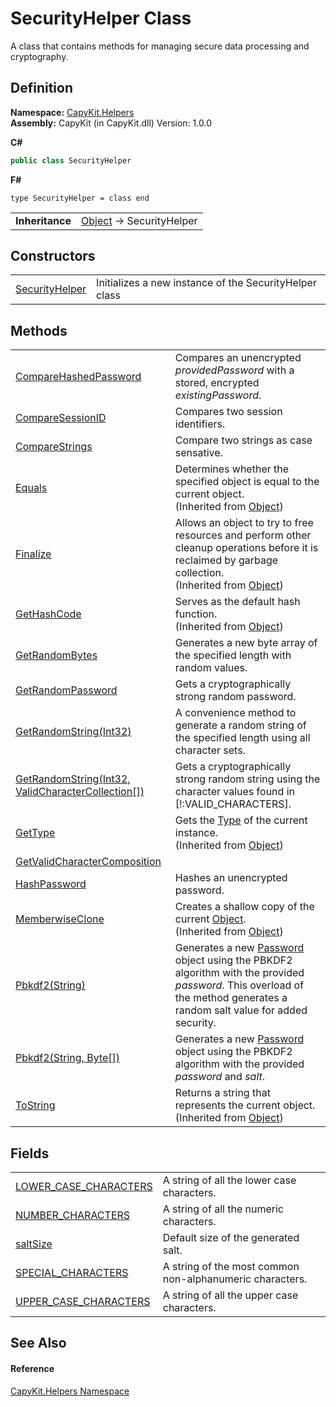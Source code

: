 # SecurityHelper Class


A class that contains methods for managing secure data processing and cryptography.



## Definition
**Namespace:** <a href="N_CapyKit_Helpers.md">CapyKit.Helpers</a>  
**Assembly:** CapyKit (in CapyKit.dll) Version: 1.0.0

**C#**
``` C#
public class SecurityHelper
```
**F#**
``` F#
type SecurityHelper = class end
```

<table><tr><td><strong>Inheritance</strong></td><td><a href="https://learn.microsoft.com/dotnet/api/system.object" target="_blank" rel="noopener noreferrer">Object</a>  →  SecurityHelper</td></tr>
</table>



## Constructors
<table>
<tr>
<td><a href="M_CapyKit_Helpers_SecurityHelper__ctor.md">SecurityHelper</a></td>
<td>Initializes a new instance of the SecurityHelper class</td></tr>
</table>

## Methods
<table>
<tr>
<td><a href="M_CapyKit_Helpers_SecurityHelper_CompareHashedPassword.md">CompareHashedPassword</a></td>
<td>Compares an unencrypted <em>providedPassword</em> with a stored, encrypted <em>existingPassword</em>.</td></tr>
<tr>
<td><a href="M_CapyKit_Helpers_SecurityHelper_CompareSessionID.md">CompareSessionID</a></td>
<td>Compares two session identifiers.</td></tr>
<tr>
<td><a href="M_CapyKit_Helpers_SecurityHelper_CompareStrings.md">CompareStrings</a></td>
<td>Compare two strings as case sensative.</td></tr>
<tr>
<td><a href="https://learn.microsoft.com/dotnet/api/system.object.equals#system-object-equals(system-object)" target="_blank" rel="noopener noreferrer">Equals</a></td>
<td>Determines whether the specified object is equal to the current object.<br />(Inherited from <a href="https://learn.microsoft.com/dotnet/api/system.object" target="_blank" rel="noopener noreferrer">Object</a>)</td></tr>
<tr>
<td><a href="https://learn.microsoft.com/dotnet/api/system.object.finalize" target="_blank" rel="noopener noreferrer">Finalize</a></td>
<td>Allows an object to try to free resources and perform other cleanup operations before it is reclaimed by garbage collection.<br />(Inherited from <a href="https://learn.microsoft.com/dotnet/api/system.object" target="_blank" rel="noopener noreferrer">Object</a>)</td></tr>
<tr>
<td><a href="https://learn.microsoft.com/dotnet/api/system.object.gethashcode" target="_blank" rel="noopener noreferrer">GetHashCode</a></td>
<td>Serves as the default hash function.<br />(Inherited from <a href="https://learn.microsoft.com/dotnet/api/system.object" target="_blank" rel="noopener noreferrer">Object</a>)</td></tr>
<tr>
<td><a href="M_CapyKit_Helpers_SecurityHelper_GetRandomBytes.md">GetRandomBytes</a></td>
<td>Generates a new byte array of the specified length with random values.</td></tr>
<tr>
<td><a href="M_CapyKit_Helpers_SecurityHelper_GetRandomPassword.md">GetRandomPassword</a></td>
<td>Gets a cryptographically strong random password.</td></tr>
<tr>
<td><a href="M_CapyKit_Helpers_SecurityHelper_GetRandomString.md">GetRandomString(Int32)</a></td>
<td>A convenience method to generate a random string of the specified length using all character sets.</td></tr>
<tr>
<td><a href="M_CapyKit_Helpers_SecurityHelper_GetRandomString_1.md">GetRandomString(Int32, ValidCharacterCollection[])</a></td>
<td>Gets a cryptographically strong random string using the character values found in [!:VALID_CHARACTERS].</td></tr>
<tr>
<td><a href="https://learn.microsoft.com/dotnet/api/system.object.gettype" target="_blank" rel="noopener noreferrer">GetType</a></td>
<td>Gets the <a href="https://learn.microsoft.com/dotnet/api/system.type" target="_blank" rel="noopener noreferrer">Type</a> of the current instance.<br />(Inherited from <a href="https://learn.microsoft.com/dotnet/api/system.object" target="_blank" rel="noopener noreferrer">Object</a>)</td></tr>
<tr>
<td><a href="M_CapyKit_Helpers_SecurityHelper_GetValidCharacterComposition.md">GetValidCharacterComposition</a></td>
<td> </td></tr>
<tr>
<td><a href="M_CapyKit_Helpers_SecurityHelper_HashPassword.md">HashPassword</a></td>
<td>Hashes an unencrypted password.</td></tr>
<tr>
<td><a href="https://learn.microsoft.com/dotnet/api/system.object.memberwiseclone" target="_blank" rel="noopener noreferrer">MemberwiseClone</a></td>
<td>Creates a shallow copy of the current <a href="https://learn.microsoft.com/dotnet/api/system.object" target="_blank" rel="noopener noreferrer">Object</a>.<br />(Inherited from <a href="https://learn.microsoft.com/dotnet/api/system.object" target="_blank" rel="noopener noreferrer">Object</a>)</td></tr>
<tr>
<td><a href="M_CapyKit_Helpers_SecurityHelper_Pbkdf2.md">Pbkdf2(String)</a></td>
<td>Generates a new <a href="T_CapyKit_Password.md">Password</a> object using the PBKDF2 algorithm with the provided <em>password</em>. This overload of the method generates a random salt value for added security.</td></tr>
<tr>
<td><a href="M_CapyKit_Helpers_SecurityHelper_Pbkdf2_1.md">Pbkdf2(String, Byte[])</a></td>
<td>Generates a new <a href="T_CapyKit_Password.md">Password</a> object using the PBKDF2 algorithm with the provided <em>password</em> and <em>salt</em>.</td></tr>
<tr>
<td><a href="https://learn.microsoft.com/dotnet/api/system.object.tostring" target="_blank" rel="noopener noreferrer">ToString</a></td>
<td>Returns a string that represents the current object.<br />(Inherited from <a href="https://learn.microsoft.com/dotnet/api/system.object" target="_blank" rel="noopener noreferrer">Object</a>)</td></tr>
</table>

## Fields
<table>
<tr>
<td><a href="F_CapyKit_Helpers_SecurityHelper_LOWER_CASE_CHARACTERS.md">LOWER_CASE_CHARACTERS</a></td>
<td>A string of all the lower case characters.</td></tr>
<tr>
<td><a href="F_CapyKit_Helpers_SecurityHelper_NUMBER_CHARACTERS.md">NUMBER_CHARACTERS</a></td>
<td>A string of all the numeric characters.</td></tr>
<tr>
<td><a href="F_CapyKit_Helpers_SecurityHelper_saltSize.md">saltSize</a></td>
<td>Default size of the generated salt.</td></tr>
<tr>
<td><a href="F_CapyKit_Helpers_SecurityHelper_SPECIAL_CHARACTERS.md">SPECIAL_CHARACTERS</a></td>
<td>A string of the most common non-alphanumeric characters.</td></tr>
<tr>
<td><a href="F_CapyKit_Helpers_SecurityHelper_UPPER_CASE_CHARACTERS.md">UPPER_CASE_CHARACTERS</a></td>
<td>A string of all the upper case characters.</td></tr>
</table>

## See Also


#### Reference
<a href="N_CapyKit_Helpers.md">CapyKit.Helpers Namespace</a>  
